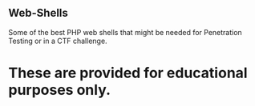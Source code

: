 ## Web-Shells
Some of the best PHP web shells that might be needed for Penetration Testing or in a CTF challenge.

# These are provided for educational purposes only.
